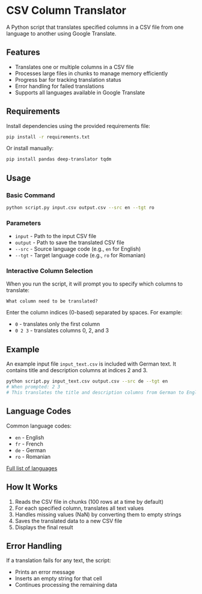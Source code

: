 # CSV Column Translator

A Python script that translates specified columns in a CSV file from one language to another using Google Translate.

## Features

- Translates one or multiple columns in a CSV file
- Processes large files in chunks to manage memory efficiently
- Progress bar for tracking translation status
- Error handling for failed translations
- Supports all languages available in Google Translate

## Requirements

Install dependencies using the provided requirements file:

```bash
pip install -r requirements.txt
```

Or install manually:

```bash
pip install pandas deep-translator tqdm
```

## Usage

### Basic Command

```bash
python script.py input.csv output.csv --src en --tgt ro
```

### Parameters

- `input` - Path to the input CSV file
- `output` - Path to save the translated CSV file
- `--src` - Source language code (e.g., `en` for English)
- `--tgt` - Target language code (e.g., `ro` for Romanian)

### Interactive Column Selection

When you run the script, it will prompt you to specify which columns to translate:

```
What column need to be translated?
```

Enter the column indices (0-based) separated by spaces. For example:
- `0` - translates only the first column
- `0 2 3` - translates columns 0, 2, and 3

## Example

An example input file `input_text.csv` is included with German text. It contains title and description columns at indices 2 and 3.

```bash
python script.py input_text.csv output.csv --src de --tgt en
# When prompted: 2 3
# This translates the title and description columns from German to English
```

## Language Codes

Common language codes:
- `en` - English
- `fr` - French
- `de` - German
- `ro` - Romanian

[Full list of languages](https://py-googletrans.readthedocs.io/en/latest/#googletrans-languages)

## How It Works

1. Reads the CSV file in chunks (100 rows at a time by default)
2. For each specified column, translates all text values
3. Handles missing values (NaN) by converting them to empty strings
4. Saves the translated data to a new CSV file
5. Displays the final result

## Error Handling

If a translation fails for any text, the script:
- Prints an error message
- Inserts an empty string for that cell
- Continues processing the remaining data
